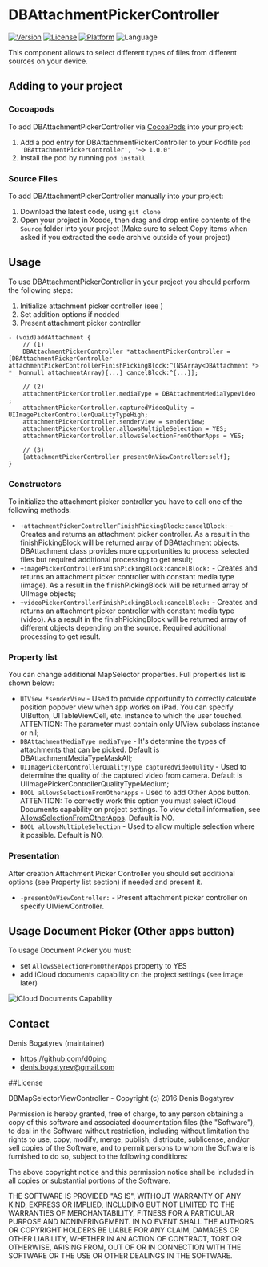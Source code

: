 # DBAttachmentPickerController
[![Version](https://img.shields.io/cocoapods/v/DBAttachmentPickerController.svg?style=flat)](http://cocoadocs.org/docsets/DBAttachmentPickerController)
[![License](https://img.shields.io/cocoapods/l/DBMapSelectorViewController.svg?style=flat)](http://cocoadocs.org/docsets/DBMapSelectorViewController)
[![Platform](https://img.shields.io/cocoapods/p/DBMapSelectorViewController.svg?style=flat)](http://cocoadocs.org/docsets/DBMapSelectorViewController)
![Language](https://img.shields.io/badge/Language-%20Objective%20C%20-blue.svg)

This component allows to select different types of files from different sources on your device.

## Adding to your project

### Cocoapods

To add DBAttachmentPickerController via [CocoaPods](http://cocoapods.org/) into your project:

1. Add a pod entry for DBAttachmentPickerController to your Podfile `pod 'DBAttachmentPickerController', '~> 1.0.0'`
2. Install the pod by running `pod install`

### Source Files

To add DBAttachmentPickerController manually into your project: 

1. Download the latest code, using `git clone`
2. Open your project in Xcode, then drag and drop entire contents of the `Source` folder into your project (Make sure to select Copy items when asked if you extracted the code archive outside of your project)

## Usage

To use DBAttachmentPickerController in your project you should perform the following steps:

1. Initialize attachment picker controller (see )
2. Set addition options if nedded
3. Present attachment picker controller

```objc
- (void)addAttachment {
    // (1)
    DBAttachmentPickerController *attachmentPickerController = [DBAttachmentPickerController attachmentPickerControllerFinishPickingBlock:^(NSArray<DBAttachment *> * _Nonnull attachmentArray){...} cancelBlock:^{...}];
    
    // (2)
    attachmentPickerController.mediaType = DBAttachmentMediaTypeVideo ;
    attachmentPickerController.capturedVideoQulity = UIImagePickerControllerQualityTypeHigh;
    attachmentPickerController.senderView = senderView;
    attachmentPickerController.allowsMultipleSelection = YES;
    attachmentPickerController.allowsSelectionFromOtherApps = YES;
    
    // (3)
    [attachmentPickerController presentOnViewController:self];
}
```

### Constructors

To initialize the attachment picker controller you have to call one of the following methods:

- `+attachmentPickerControllerFinishPickingBlock:cancelBlock:` - Creates and returns an attachment picker controller. As a result in the finishPickingBlock will be returned array of DBAttachment objects. DBAttachment class provides more opportunities to process selected files but required additional processing to get result;
- `+imagePickerControllerFinishPickingBlock:cancelBlock:` - Creates and returns an attachment picker controller with constant media type (image). As a result in the finishPickingBlock will be returned array of UIImage objects;
- `+videoPickerControllerFinishPickingBlock:cancelBlock:` - Creates and returns an attachment picker controller with constant media type (video). As a result in the finishPickingBlock will be returned array of different objects depending on the source. Required additional processing to get result.

### Property list

You can change additional MapSelector properties. Full properties list is shown below:

- `UIView *senderView` - Used to provide opportunity to correctly calculate position popover view when app works on iPad. You can specify UIButton, UITableViewCell, etc. instance to which the user touched. ATTENTION: The parameter must contain only UIView subclass instance or nil;
- `DBAttachmentMediaType mediaType` - It's determine the types of attachments that can be picked. Default is DBAttachmentMediaTypeMaskAll;
- `UIImagePickerControllerQualityType capturedVideoQulity` - Used to determine the quality of the captured video from camera. Default is UIImagePickerControllerQualityTypeMedium;
- `BOOL allowsSelectionFromOtherApps` - Used to add Other Apps button. ATTENTION: To correctly work this option you must select iCloud Documents 
 capability on project settings. To view detail information, see [AllowsSelectionFromOtherApps](#AllowsSelectionFromOtherApps). Default is NO.
- `BOOL allowsMultipleSelection` - Used to allow multiple selection where it possible. Default is NO.

### Presentation

After creation Attachment Picker Controller you should set additional options (see Property list section) if needed and present it. 

- `-presentOnViewController:` - Present attachment picker controller on specify UIViewController.

## Usage Document Picker (Other apps button)

To usage Document Picker you must:

- set `AllowsSelectionFromOtherApps` property to YES
- add iCloud documents capability on the project settings (see image later)

![iCloud Documents Capability](https://github.com/d0ping/DBAttachmentPickerController/blob/develop/Screenshots/iCloudDocumentsCapability.jpg)

## Contact

Denis Bogatyrev (maintainer)

- https://github.com/d0ping
- denis.bogatyrev@gmail.com

##License

DBMapSelectorViewController - Copyright (c) 2016 Denis Bogatyrev

Permission is hereby granted, free of charge, to any person obtaining a copy of this software and associated documentation files (the "Software"), to deal in the Software without restriction, including without limitation the rights to use, copy, modify, merge, publish, distribute, sublicense, and/or sell copies of the Software, and to permit persons to whom the Software is furnished to do so, subject to the following conditions:

The above copyright notice and this permission notice shall be included in all copies or substantial portions of the Software.

THE SOFTWARE IS PROVIDED "AS IS", WITHOUT WARRANTY OF ANY KIND, EXPRESS OR IMPLIED, INCLUDING BUT NOT LIMITED TO THE WARRANTIES OF MERCHANTABILITY, FITNESS FOR A PARTICULAR PURPOSE AND NONINFRINGEMENT. IN NO EVENT SHALL THE AUTHORS OR COPYRIGHT HOLDERS BE LIABLE FOR ANY CLAIM, DAMAGES OR OTHER LIABILITY, WHETHER IN AN ACTION OF CONTRACT, TORT OR OTHERWISE, ARISING FROM, OUT OF OR IN CONNECTION WITH THE SOFTWARE OR THE USE OR OTHER DEALINGS IN THE SOFTWARE.